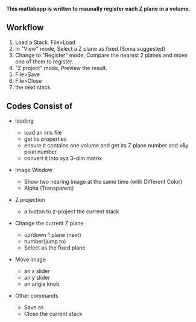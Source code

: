 
**This matlabapp is written to maunally register each Z plane in a volume.**

## Workflow
1. Load a Stack. File>Load
2. In "View" mode, Select a Z plane as fixed.(Soma suggested)
3. Change to "Register" mode, Compare the nearest 2 planes and move one of them to register.
4. "Z project" mode, Preview the result.
4. File>Save
4. File>Close
4. the next stack


## Codes Consist of 
- loading
    - load an ims file
    - get its properties
    - ensure it contains one volume and get its Z plane number and x&y pixel number
    - convert it into xyz 3-dim matrix
- Image Window
    - Show two nearing image at the same time (with Different Color)
    - Alpha (Transparent)
- Z projection
    - a button to z-project the current stack
- Change the current Z plane
    - up/down 1 plane (next)
    - number(jump to)
    - Select as the fixed  plane
- Move image
    - an x slider
    - an y slider
    - an angle knob

- Other commands
  - Save as
  - Close the current stack